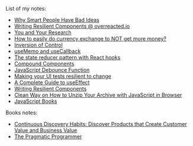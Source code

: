 List of my notes:
- [Why Smart People Have Bad Ideas](./notes/why-smart-people-have-bad-ideas.md)
- [Writing Resilient Components @ overreacted.io](./notes/writing-resilient-components@overreacted.io.md)
- [You and Your Research](./notes/you-and-your-research.md)
- [How to easily do currency exchange to NOT get more money?](./notes/exchange-experiment.md)
- [Inversion of Control](./notes/inversion-of-control.md)
- [useMemo and useCallback](./notes/usememo-and-usecallback.md)
- [The state reducer pattern with React hooks](./notes/the-state-reducer-pattern-with-react-hooks.md)
- [Compound Components](.notes/compound-components.md)
- [JavaScript Debounce Function](.notes/javascript-debounce-function.md)
- [Making your UI tests resilient to change](./notes/making-your-ui-tests-resilient-to-change.md)
- [A Complete Guide to useEffect](.notes/a-complete-guide-to-useeffect.md)
- [Writing Resilient Components](./notes/writing-resilient-components@overreacted.io.md)
- [Clean Way on How to Unzip Your Archive with JavaScript in Browser](./posts/how-to-create-7ziphtml.md)
- [JavaScript Books](./posts/javascript-books.md)

Books notes:
- [Continuous Discovery Habits: Discover Products that Create Customer Value and Business Value](./books/Continuous-Discovery-Habits:-Discover-Products-that-Create-Customer-Value-and-Business-Value.md)
- [The Pragmatic Programmer](./books/The-Pragmatic-Programmer.md)

